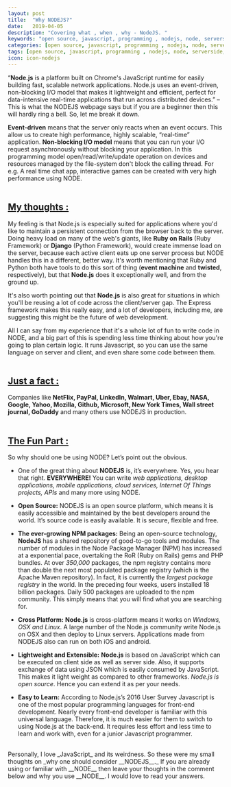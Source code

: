 ```yaml
---
layout: post
title:  "Why NODEJS?"
date:   2019-04-05
description: "Covering what , when , why - NodeJS. "
keywords: "open source, javascript, programming , nodejs, node, serverside, npm, js, code, frontend, backend"
categories: [open source, javascript, programming , nodejs, node, serverside, npm,js,code,frontend, backend]
tags: [open source, javascript, programming , nodejs, node, serverside, npm, js, code, frontend, backend]
icon: icon-nodejs
---
```


“__Node.js__ is a platform built on Chrome's JavaScript runtime for easily building fast, scalable network applications. Node.js uses an event-driven, non-blocking I/O model that makes it lightweight and efficient, perfect for data-intensive real-time applications that run across distributed devices.” – This is what the NODEJS webpage says but if you are a beginner then this will hardly ring a bell. So, let me break it down.

__Event-driven__ means that the server only reacts when an event occurs. This allow us to create high performance, highly scalable, “real-time” application. __Non-blocking I/O  model__ means that you can run your I/O request asynchronously without blocking your application. In this programming model open/read/write/update operation on devices and resources managed by the file-system don't block the calling thread. For e.g. A real time chat app, interactive games can be created with very high performance using NODE. 
<br><br>
## <u>My thoughts :</u>

My feeling is that Node.js is especially suited for applications where you'd like to maintain a persistent connection from the browser back to the server. Doing heavy load on many of the web's giants, like __Ruby on Rails__ (Ruby Framework) or __Django__ (Python Framework), would create immense load on the server, because each active client eats up one server process but NODE handles this in a different, better way. It's worth mentioning that Ruby and Python both have tools to do this sort of thing (__event machine__ and __twisted__, respectively), but that __Node.js__ does it exceptionally well, and from the ground up. 

It's also worth pointing out that __Node.js__ is also great for situations in which you'll be reusing a lot of code across the client/server gap. The Express framework makes this really easy, and a lot of developers, including me, are suggesting this might be the future of web development. 

All I can say from my experience that it's a whole lot of fun to write code in NODE, and a big part of this is spending less time thinking about how you're going to plan certain logic. It runs Javascript, so you can use the same language on server and client, and even share some code between them.
<br><br>
## <u> Just a fact :</u> 
Companies like __NetFlix, PayPal, LinkedIn, Walmart, Uber, Ebay, NASA, Google, Yahoo, Mozilla, Github, Microsoft, New York Times, Wall street journal, GoDaddy__ and many others use NODEJS in production. 
<br><br>
## <u> The Fun Part :</u>

So why should one be using NODE? Let’s point out the obvious.

- One of the great thing about __NODEJS__ is, it’s everywhere. Yes, you hear that right. __EVERYWHERE!__ You can write _web applications, desktop applications, mobile applications, cloud services, Internet Of Things projects, APIs_ and many more using NODE. 

- __Open Source:__ NODEJS is an open source platform, which means it is easily accessible and maintained by the best developers around the world. It’s source code is easily available. It is secure, flexible and free. 

- __The ever-growing NPM packages:__ Being an open-source technology, __NodeJS__ has a shared repository of good-to-go tools and modules. The number of modules in the Node Package Manager (NPM) has increased at a exponential pace, overtaking the RoR (Ruby on Rails) gems and PHP bundles. At over _350,000_ packages, the npm registry contains more than double the next most populated package registry (which is the Apache Maven repository). In fact, it is currently the _largest package registry_ in the world. In the preceding four weeks, users installed 18 billion packages. Daily 500 packages are uploaded to the npm community. This simply means that you will find what you are searching for.

- __Cross Platform:__ __Node.js__ is cross-platform means it works on _Windows, OSX and Linux_. A large number of the Node.js community write Node.js on OSX and then deploy to Linux servers. Applications made from NODEJS also can run on both iOS and android.

- __Lightweight and Extensible:__ __Node.js__ is based on JavaScript which can be executed on client side as well as server side. Also, it supports exchange of data using JSON which is easily consumed by JavaScript. This makes it light weight as compared to other frameworks. _Node.js is open source_. Hence you can extend it as per your needs.

- __Easy to Learn:__ According to Node.js’s 2016 User Survey Javascript is one of the most popular programming languages for front-end development. Nearly every front-end developer is familiar with this universal language. Therefore, it is much easier for them to switch to using Node.js at the back-end. It requires less effort and less time to learn and work with, even for a junior Javascript programmer.

<br>
Personally, I love _JavaScript_ and its weirdness. So these were my small thoughts on _why one should consider __NODEJS__._
If you are already using or familiar with __NODE__ then leave your thoughts in the comment below and why you use __NODE__. I would love to read your answers.
 


